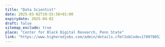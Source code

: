 ```yaml
---
title: "Data Scientist"
date: 2025-03-02T19:55:58+01:00
expirydate: 2025-04-02
draft: false
sitemap_exclude: true
place: "Center for Black Digital Research, Penn State"
link: "https://www.higheredjobs.com/admin/details.cfm?JobCode=178978052"
---
```

